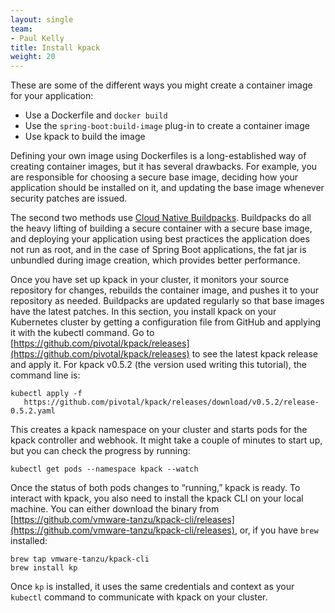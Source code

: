 ```yaml
---
layout: single
team:
- Paul Kelly
title: Install kpack
weight: 20
---
```


These are some of the different ways you might create a container image for your application: 

* Use a Dockerfile and `docker build` 
* Use the `spring-boot:build-image` plug-in to create a container image
* Use kpack to build the image

Defining your own image using Dockerfiles is a long-established way of creating container images, but it has several drawbacks. For example, you are responsible for choosing a secure base image, deciding how your application should be installed on it, and updating the base image whenever security patches are issued.  

The second two methods use [Cloud Native Buildpacks](https://buildpacks.io). Buildpacks do all the heavy lifting of building a secure container with a secure base image, and deploying your application using best practices the application does not run as root, and in the case of Spring Boot applications, the fat jar is unbundled during image creation, which provides better performance. 

Once you have set up kpack in your cluster, it monitors your source repository for changes, rebuilds the container image, and pushes it to your repository as needed. Buildpacks are updated regularly so that base images have the latest patches. In this section, you install kpack on your Kubernetes cluster by getting a configuration file from GitHub and applying it with the kubectl command. Go to [https://github.com/pivotal/kpack/releases](https://github.com/pivotal/kpack/releases) to see the latest kpack release and apply it. For kpack v0.5.2 (the version used writing this tutorial), the command line is: 


```
kubectl apply -f   
   https://github.com/pivotal/kpack/releases/download/v0.5.2/release-0.5.2.yaml
```


This creates a kpack namespace on your cluster and starts pods for the kpack controller and webhook. It might take a couple of minutes to start up, but you can check the progress by running: 


```
kubectl get pods --namespace kpack --watch
```


Once the status of both pods changes to “running,” kpack is ready. To interact with kpack, you also need to install the kpack CLI on your local machine. You can either download the binary from [https://github.com/vmware-tanzu/kpack-cli/releases](https://github.com/vmware-tanzu/kpack-cli/releases), or, if you have `brew` installed: 


```
brew tap vmware-tanzu/kpack-cli
brew install kp
```


Once `kp` is installed, it uses the same credentials and context as your `kubectl` command to communicate with kpack on your cluster.
